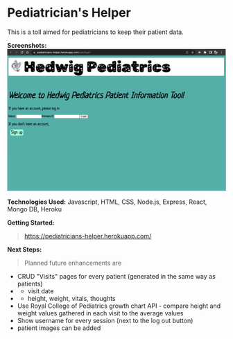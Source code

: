 
# Pediatrician's Helper
This is a toll aimed for pediatricians to keep their patient data.

**Screenshots:** 
![Login Page](/screenshots/1.png)

**Technologies Used:** Javascript, HTML, CSS, Node.js, Express, React, Mongo DB, Heroku

**Getting Started:** 
> https://pediatricians-helper.herokuapp.com/

**Next Steps:** 

> Planned future enhancements are
> 

 - CRUD "Visits" pages for every patient (generated in the same way as patients)
 -  - visit date
 -  - height, weight, vitals, thoughts
 - Use Royal College of Pediatrics growth chart API - compare height and weight values gathered in each visit to the average values
 - Show username for every session (next to the log out button)
 - patient images can be added

